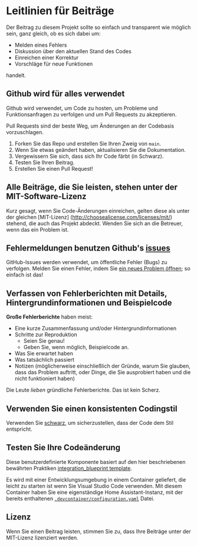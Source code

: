 # Leitlinien für Beiträge

Der Beitrag zu diesem Projekt sollte so einfach und transparent wie möglich sein, ganz gleich, ob es sich dabei um:

- Melden eines Fehlers
- Diskussion über den aktuellen Stand des Codes
- Einreichen einer Korrektur
- Vorschläge für neue Funktionen

handelt.

## Github wird für alles verwendet

Github wird verwendet, um Code zu hosten, um Probleme und Funktionsanfragen zu verfolgen und um Pull Requests zu akzeptieren.

Pull Requests sind der beste Weg, um Änderungen an der Codebasis vorzuschlagen.

1. Forken Sie das Repo und erstellen Sie Ihren Zweig von `main`.
2. Wenn Sie etwas geändert haben, aktualisieren Sie die Dokumentation.
3. Vergewissern Sie sich, dass sich Ihr Code färbt (in Schwarz).
4. Testen Sie Ihren Beitrag.
5. Erstellen Sie einen Pull Request!

## Alle Beiträge, die Sie leisten, stehen unter der MIT-Software-Lizenz

Kurz gesagt, wenn Sie Code-Änderungen einreichen, gelten diese als unter der gleichen [MIT-Lizenz] (http://choosealicense.com/licenses/mit/) stehend, die auch das Projekt abdeckt. Wenden Sie sich an die Betreuer, wenn das ein Problem ist.

## Fehlermeldungen benutzen Github's [issues](../../issues)

GitHub-Issues werden verwendet, um öffentliche Fehler (Bugs) zu verfolgen.
Melden Sie einen Fehler, indem Sie [ein neues Problem öffnen](../../issues/new/choose); so einfach ist das!

## Verfassen von Fehlerberichten mit Details, Hintergrundinformationen und Beispielcode

**Große Fehlerberichte** haben meist:

- Eine kurze Zusammenfassung und/oder Hintergrundinformationen
- Schritte zur Reproduktion
  - Seien Sie genau!
  - Geben Sie, wenn möglich, Beispielcode an.
- Was Sie erwartet haben
- Was tatsächlich passiert
- Notizen (möglicherweise einschließlich der Gründe, warum Sie glauben, dass das Problem auftritt, oder Dinge, die Sie ausprobiert haben und die nicht funktioniert haben)

Die Leute *lieben* gründliche Fehlerberichte. Das ist kein Scherz.

## Verwenden Sie einen konsistenten Codingstil

Verwenden Sie [schwarz](https://github.com/ambv/black), um sicherzustellen, dass der Code dem Stil entspricht.

## Testen Sie Ihre Codeänderung

Diese benutzerdefinierte Komponente basiert auf den hier beschriebenen bewährten Praktiken [integration_blueprint template](https://github.com/custom-components/integration_blueprint).

Es wird mit einer Entwicklungsumgebung in einem Container geliefert, die leicht zu starten ist
wenn Sie Visual Studio Code verwenden. Mit diesem Container haben Sie eine eigenständige
Home Assistant-Instanz, mit der bereits enthaltenen
[`.devcontainer/configuration.yaml`](./.devcontainer/configuration.yaml)
Datei.

## Lizenz

Wenn Sie einen Beitrag leisten, stimmen Sie zu, dass Ihre Beiträge unter der MIT-Lizenz lizenziert werden.

